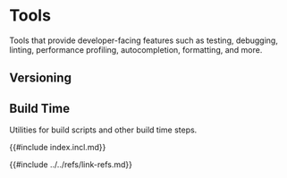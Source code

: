 # Tools

Tools that provide developer-facing features such as testing, debugging, linting, performance profiling, autocompletion, formatting, and more.

## Versioning

## Build Time

Utilities for build scripts and other build time steps.

{{#include index.incl.md}}

{{#include ../../refs/link-refs.md}}
